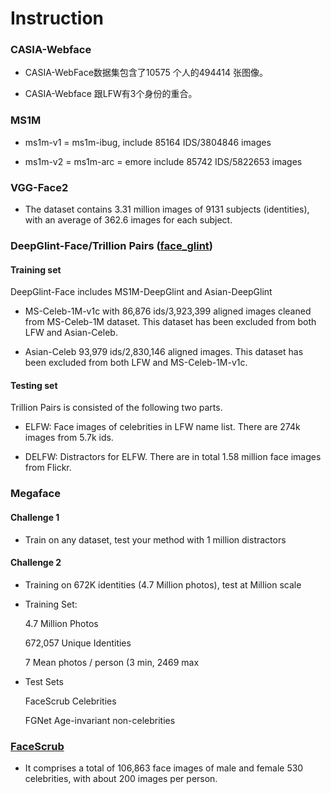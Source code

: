  # Instruction
 
 ### CASIA-Webface
 
 -  CASIA-WebFace数据集包含了10575 个人的494414 张图像。
 
 -  CASIA-Webface 跟LFW有3个身份的重合。
 
 
 ### MS1M
- ms1m-v1 = ms1m-ibug, include 85164 IDS/3804846 images

- ms1m-v2 = ms1m-arc = emore include 85742 IDS/5822653 images
 
 
 ### VGG-Face2
- The dataset contains 3.31 million images of 9131 subjects (identities), with an average of 362.6 images for each subject.
 
 
 ### DeepGlint-Face/Trillion Pairs ([face_glint](!http://trillionpairs.deepglint.com/overview)) 
 
 #### Training set
DeepGlint-Face includes MS1M-DeepGlint and Asian-DeepGlint
 
 - MS-Celeb-1M-v1c with 86,876 ids/3,923,399 aligned images cleaned from MS-Celeb-1M dataset. 
   This dataset has been excluded from both LFW and Asian-Celeb.
 
 - Asian-Celeb 93,979 ids/2,830,146 aligned images. 
   This dataset has been excluded from both LFW and MS-Celeb-1M-v1c.
   
#### Testing set
Trillion Pairs is consisted of the following two parts.

- ELFW: Face images of celebrities in LFW name list. There are 274k images from 5.7k ids.

- DELFW: Distractors for ELFW. There are in total 1.58 million face images from Flickr.

### Megaface
#### Challenge 1
- Train on any dataset, test your method with 1 million distractors

#### Challenge 2
- Training on 672K identities (4.7 Million photos), test at Million scale

- Training Set:

    4.7 Million Photos

    672,057 Unique Identities
    
    7 Mean photos / person (3 min, 2469 max

- Test Sets

    FaceScrub Celebrities

    FGNet Age-invariant non-celebrities
    
### [FaceScrub](!http://vintage.winklerbros.net/facescrub.html )
- It comprises a total of 106,863 face images of male and female 530 celebrities, with about 200 images per person.

